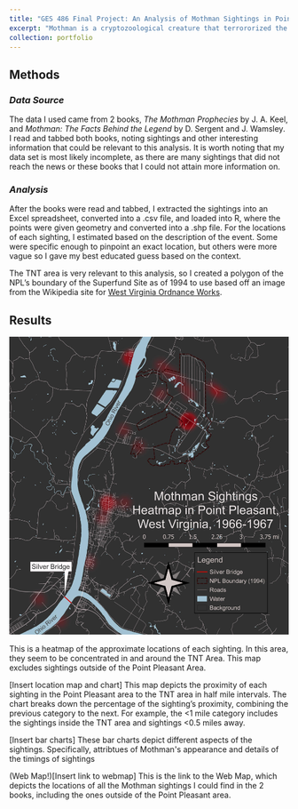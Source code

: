```yaml
---
title: "GES 486 Final Project: An Analysis of Mothman Sightings in Point Pleasant, WV from 1966-1967"
excerpt: "Mothman is a cryptozoological creature that terrororized the citizens of Point Pleasant, WV and surrounding areas between 1966-1967. Here, I present an analysis of the sighings I could find information about. Image of Mothman Statue in Point Pleasant from [The Charleston Gazette](https://www.wvgazettemail.com/arts_and_entertainment/annual-mothman-festival-makes-point-pleasant-a-paranormal-paradise-this-weekend/article_1a0652dc-d480-5c2e-809a-5db33dd90f7d.html) <br/><img src='/images/mothman_statue.jpg'>"
collection: portfolio
---
```

## **Methods**

### ***Data Source***

The data I used came from 2 books, *The Mothman Prophecies* by J. A. Keel, and *Mothman: The Facts Behind the Legend* by D. Sergent and J. Wamsley. I read and tabbed both books, noting sightings and other interesting information that could be relevant to this analysis. It is worth noting that my data set is most likely incomplete, as there are many sightings that did not reach the news or these books that I could not attain more information on.

### ***Analysis***

After the books were read and tabbed, I extracted the sightings into an Excel spreadsheet, converted into a .csv file, and loaded into R, where the points were given geometry and converted into a .shp file. For the locations of each sighting, I estimated based on the description of the event. Some were specific enough to pinpoint an exact location, but others were more vague so I gave my best educated guess based on the context. 
	
The TNT area is very relevant to this analysis, so I created a polygon of the NPL’s boundary of the Superfund Site as of 1994 to use based off an image from the Wikipedia site for [West Virginia Ordnance Works](https://en.wikipedia.org/wiki/West_Virginia_Ordnance_Works#).

## **Results**
![](/images/mothman_heatmap.jpeg)

This is a heatmap of the approximate locations of each sighting. In this area, they seem to be concentrated in and around the TNT Area. This map excludes sightings outside of the Point Pleasant Area.

[Insert location map and chart]
This map depicts the proximity of each sighting in the Point Pleasant area to the TNT area in half mile intervals. The chart breaks down the percentage of the sighting’s proximity, combining the previous category to the next. For example, the <1 mile category includes the sightings inside the TNT area and sightings <0.5 miles away.

[Insert bar charts]
These bar charts depict different aspects of the sightings. Specifically, attribtues of Mothman's appearance and details of the timings of sightings

(Web Map!)[Insert link to webmap]
This is the link to the Web Map, which depicts the locations of all the Mothman sightings I could find in the 2 books, including the ones outside of the Point Pleasant area.

